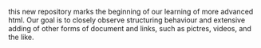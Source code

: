 this new repository marks the beginning of our learning of more advanced html. Our goal is to closely observe structuring behaviour and extensive adding of other forms of document and links, such as pictres, videos, and the like. 

